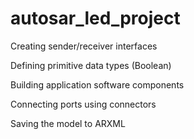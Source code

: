 # autosar_led_project

Creating sender/receiver interfaces

Defining primitive data types (Boolean)

Building application software components

Connecting ports using connectors

Saving the model to ARXML